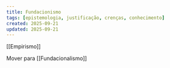 ```yaml
---
title: Fundacionismo
tags: [epistemologia, justificação, crenças, conhecimento]
created: 2025-09-21
updated: 2025-09-21
---
```


[[Empirismo]]

Mover para [[Fundacionalismo]]

